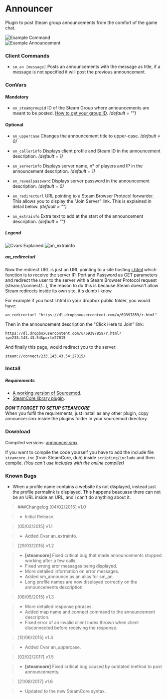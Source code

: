 # Announcer
Plugin to post Steam group announcements from the comfort of the game chat.

![Example Command](https://bitbucket.org/Polvora/announcer/downloads/example1.png)  
![Example Announcement](https://bitbucket.org/Polvora/announcer/downloads/example2.png)

### Client Commands
* `sm_an [message]`  Posts an announcements with the message as title, if a message is not specified it will post the previous announcement.

### ConVars
#### Mandatory
* `an_steamgroupid` ID of the Steam Group where announcements are meant to be posted. [How to get your group ID](https://support.multiplay.co.uk/support/solutions/articles/1000202859-how-can-i-find-my-steam-group-64-id-). _(default = "")_

#### Optional
* `an_uppercase` Changes the announcement title to upper-case. _(default = 0)_

* `an_callerinfo` Displays client profile and Steam ID in the announcement description. _(default = 1)_

* `an_serverinfo`  Displays server name, n° of players and IP in the announcement description. _(default = 1)_

* `an_revealpassword` Displays server password in the announcement description. _(default = 0)_

* `an_redirecturl` URL pointing to a Steam Browser Protocol forwarder. This allows you to display the "Join Server" link. This is explained in detail below. _(default = "")_

* `an_extrainfo` Extra text to add at the start of the announcement description. _(default = "")_

##### Legend
![Cvars Explained](https://bitbucket.org/Polvora/announcer/downloads/cvars_explained.png)
![an_extrainfo](https://bitbucket.org/Polvora/announcer/downloads/an_extrainfo.png)

##### an_redirecturl
Now the redirect URL is just an URL pointing to a site hosting [r.html](https://bitbucket.org/Polvora/announcer/downloads/r.html) which function is to receive the server IP, Port and Password as GET parameters and redirect the user to the server with a Steam Browser Protocol request (steam://connect/...), the reason to do this is because Steam doesn't allow Steam redirects inside its own site, it's dumb i know.  

For example if you host r.html in your dropbox public folder, you would have:

    an_redirecturl "https://dl.dropboxusercontent.com/u/69397859/r.html"

Then in the announcement description the "Click Here to Join" link:

    https://dl.dropboxusercontent.com/u/69397859/r.html?ip=233.143.43.54&port=27015

And finally this page, would redirect you to the server:

    steam://connect/233.143.43.54:27015/

### Install
##### Requirements
* [A working version of Sourcemod](http://www.sourcemod.net/downloads.php).
* [SteamCore library plugin](https://github.com/polvora/SteamCore).

_**DON'T FORGET TO SETUP STEAMCORE**_  
When you fulfil the requirements, just install as any other plugin, copy announcer.smx inside the plugins folder in your sourcemod directory.

### Download
Compiled versions: [announcer.smx](https://github.com/polvora/Announcer/releases).

If you want to compile the code yourself you have to add the include file `steamcore.inc` (from SteamCore, duh) inside `scripting/include` and then compile. _(You can't use includes with the online compiler)_

### Known Bugs
* When a profile name contains a website its not displayed, instead just the profile permalink is displayed. This happens beacuase there can not be an URL inside an URL, and i can't do anything about it.

> ###Changelog
> [04/02/2015] v1.0 

> * Initial Release.

> [05/02/2015] v1.1

> * Added Cvar an_extrainfo.

> [29/03/2015] v1.2

> * **[steamcore]** Fixed critical bug that made announcements stopped working after a few calls.
> * Fixed wrong eror messages being displayed.
> * More detailed information on error messages.
> * Added sm\_announce as an alias for sm\_an.
> * Long profile names are now displayed correctly on the announcements description.

> [08/05/2015] v1.3

> * More detailed response phrases.
> * Added map name and connect command to the announcement description.
> * Fixed error of an invalid client index thrown when client disconnected before receiving the response.

> [12/06/2015] v1.4

> * Added Cvar an_uppercase.

> [02/02/2017] v1.5

> * **[steamcore]** Fixed critical bug caused by outdated method to post announcements.

> [21/08/2017] v1.6

> * Updated to the new SteamCore syntax.
